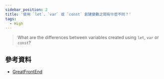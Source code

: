 ```yaml
---
sidebar_position: 2
title: '使用 `let`、`var` 或 `const` 創建變數之間有什麼不同？'
tags:
  - High
---
```


> What are the differences between variables created using `let`, `var` or `const`?

## 參考資料

- [GreatFrontEnd](https://www.greatfrontend.com/questions/quiz/what-are-the-differences-between-variables-created-using-let-var-or-const)
